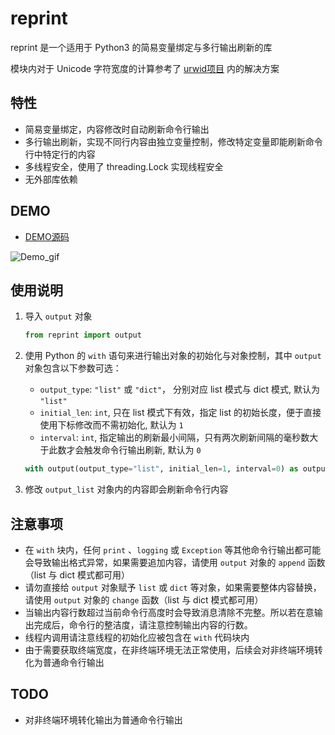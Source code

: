 # reprint

reprint 是一个适用于 Python3 的简易变量绑定与多行输出刷新的库

模块内对于 Unicode 字符宽度的计算参考了 [urwid项目](https://github.com/urwid/urwid/blob/master/urwid/old_str_util.py) 内的解决方案

## 特性
+ 简易变量绑定，内容修改时自动刷新命令行输出
+ 多行输出刷新，实现不同行内容由独立变量控制，修改特定变量即能刷新命令行中特定行的内容
+ 多线程安全，使用了 threading.Lock 实现线程安全
+ 无外部库依赖

## DEMO

+ [DEMO源码](https://github.com/Yinzo/reprint/blob/master/demo/horse_race.py)

![Demo_gif](https://raw.githubusercontent.com/yinzo/reprint/master/demo/images/horse_race_demo.gif)

## 使用说明

1. 导入 `output` 对象

	```python
	from reprint import output
	```
2. 使用 Python 的 `with` 语句来进行输出对象的初始化与对象控制，其中 `output` 对象包含以下参数可选：
    + `output_type`: `"list"` 或 `"dict"`， 分别对应 list 模式与 dict 模式, 默认为 `"list"`
    + `initial_len`: `int`, 只在 list 模式下有效，指定 list 的初始长度，便于直接使用下标修改而不需初始化, 默认为 `1`
    + `interval`: `int`, 指定输出的刷新最小间隔，只有两次刷新间隔的毫秒数大于此数才会触发命令行输出刷新, 默认为 `0`

	```python
	with output(output_type="list", initial_len=1, interval=0) as output_list:
	```

3. 修改 `output_list` 对象内的内容即会刷新命令行内容

## 注意事项
+ 在 `with` 块内，任何 `print` 、`logging` 或 `Exception` 等其他命令行输出都可能会导致输出格式异常，如果需要追加内容，请使用 `output` 对象的 `append` 函数（list 与 dict 模式都可用）
+ 请勿直接给 `output` 对象赋予 `list` 或 `dict` 等对象，如果需要整体内容替换，请使用 `output` 对象的 `change` 函数（list 与 dict 模式都可用）
+ 当输出内容行数超过当前命令行高度时会导致消息清除不完整。所以若在意输出完成后，命令行的整洁度，请注意控制输出内容的行数。
+ 线程内调用请注意线程的初始化应被包含在 `with` 代码块内
+ 由于需要获取终端宽度，在非终端环境无法正常使用，后续会对非终端环境转化为普通命令行输出

## TODO
+  对非终端环境转化输出为普通命令行输出




